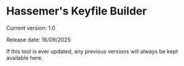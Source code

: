 # Hassemer's Keyfile Builder

Current version: 1.0

Release date: 16/09/2025

If this tool is ever updated, any previous versions will always be kept available here.
